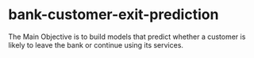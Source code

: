 # bank-customer-exit-prediction
The Main Objective is to build models that predict whether a customer is likely to leave the bank or continue using its services.
